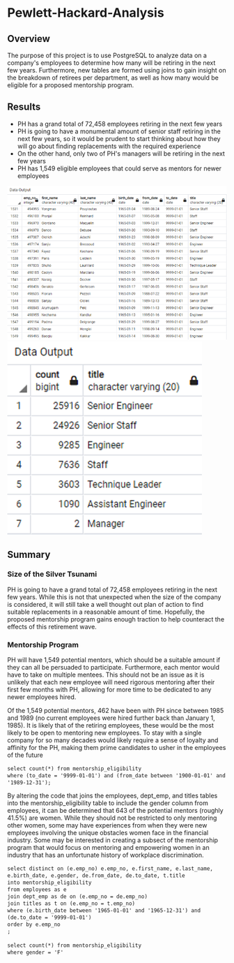 # Pewlett-Hackard-Analysis

## Overview

The purpose of this project is to use PostgreSQL to analyze data on a company's employees to determine how many will be retiring in the next few years. Furthermore, new tables are formed using joins to gain insight on the breakdown of retirees per department, as well as how many would be eligible for a proposed mentorship program. 

## Results

- PH has a grand total of 72,458 employees retiring in the next few years
- PH is going to have a monumental amount of senior staff retiring in the next few years, so it would be prudent to start thinking about how they will go about finding replacements with the required experience
- On the other hand, only two of PH's managers will be retiring in the next few years
- PH has 1,549 eligible employees that could serve as mentors for newer employees

![Mentorship Eligibility Results](Images/mentorship_eligibility.png) <br />
![Retiring Employees by Title](Images/retiring_titles.png)

## Summary

### Size of the Silver Tsunami

PH is going to have a grand total of 72,458 employees retiring in the next few years. While this is not that unexpected when the size of the company is considered, it will still take a well thought out plan of action to find suitable replacements in a reasonable amount of time. Hopefully, the proposed mentorship program gains enough traction to help counteract the effects of this retirement wave. 

### Mentorship Program 

PH will have 1,549 potential mentors, which should be a suitable amount if they can all be persuaded to participate. Furthermore, each mentor would have to take on multiple mentees. This should not be an issue as it is unlikely that each new employee will need rigorous mentoring after their first few months with PH, allowing for more time to be dedicated to any newer employees hired. 

Of the 1,549 potential mentors, 462 have been with PH since between 1985 and 1989 (no current employees were hired further back than January 1, 1985). It is likely that of the retiring employees, these would be the most likely to be open to mentoring new employees. To stay with a single company for so many decades would likely require a sense of loyalty and affinity for the PH, making them prime candidates to usher in the employees of the future

```
select count(*) from mentorship_eligibility 
where (to_date = '9999-01-01') and (from_date between '1900-01-01' and '1989-12-31');
```

By altering the code that joins the employees, dept_emp, and titles tables into the mentorship_eligibility table to include the gender column from employees, it can be determined that 643 of the potential mentors (roughly 41.5%) are women. While they should not be restricted to only mentoring other women, some may have experiences from when they were new employees involving the unique obstacles women face in the financial industry. Some may be interested in creating a subsect of the mentorship program that would focus on mentoring and empowering women in an industry that has an unfortunate history of workplace discrimination. 

```
select distinct on (e.emp_no) e.emp_no, e.first_name, e.last_name, e.birth_date, e.gender, de.from_date, de.to_date, t.title
into mentorship_eligibility
from employees as e
join dept_emp as de on (e.emp_no = de.emp_no)
join titles as t on (e.emp_no = t.emp_no)
where (e.birth_date between '1965-01-01' and '1965-12-31') and (de.to_date = '9999-01-01')
order by e.emp_no
;

select count(*) from mentorship_eligibility
where gender = 'F'
```

